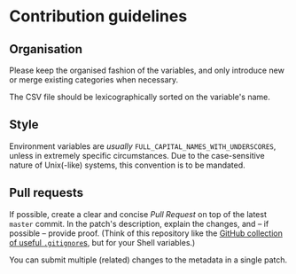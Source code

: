 Contribution guidelines
=======================


Organisation
------------

Please keep the organised fashion of the variables, and only introduce new
or merge existing categories when necessary.

The CSV file should be lexicographically sorted on the variable's name.


Style
-----

Environment variables are *usually* `FULL_CAPITAL_NAMES_WITH_UNDERSCORES`,
unless in extremely specific circumstances. Due to the case-sensitive nature
of Unix(-like) systems, this convention is to be mandated.


Pull requests
-------------

If possible, create a clear and concise *Pull Request* on top of the latest
`master` commit. In the patch's description, explain the changes, and &ndash;
if possible &ndash; provide proof. (Think of this repository like the
[GitHub collection of useful `.gitignore`s](http://github.com/github/gitignore),
but for your Shell variables.)

You can submit multiple (related) changes to the metadata in a single patch.
